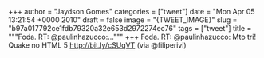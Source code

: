 
+++
author = "Jaydson Gomes"
categories = ["tweet"]
date = "Mon Apr 05 13:21:54 +0000 2010"
draft = false
image = "{TWEET_IMAGE}"
slug = "b97a017792ce1fdb79320a32e653d2972274ec76"
tags = ["tweet"]
title = """Foda. RT: @paulinhazucco:..."""
+++
Foda. RT: @paulinhazucco: Mto tri! Quake no HTML 5 http://bit.ly/cSUqVT (via @filiperivi)
